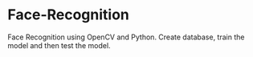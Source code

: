 # Face-Recognition

Face Recognition using OpenCV and Python.
Create database, train the model and then test the model.
